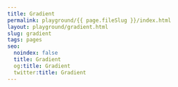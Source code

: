 ```yaml
---
title: Gradient
permalink: playground/{{ page.fileSlug }}/index.html
layout: playground/gradient.html
slug: gradient
tags: pages
seo:
  noindex: false
  title: Gradient
  og:title: Gradient
  twitter:title: Gradient
---
```



